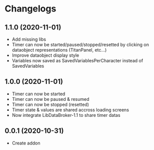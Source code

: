 # Changelogs

## 1.1.0 (2020-11-01)

- Add missing libs
- Timer can now be started/paused/stopped/resetted by clicking on dataobject representations (TitanPanel, etc...)
- Improve dataobject display style
- Variables now saved as SavedVariablesPerCharacter instead of SavedVariables

## 1.0.0 (2020-11-01)

- Timer can now be started
- Timer can now be paused & resumed
- Timer can now be stopped (resetted)
- Timer state & values are shared accross loading screens
- Now integrate LibDataBroker-1.1 to share timer datas

## 0.0.1 (2020-10-31)

- Create addon